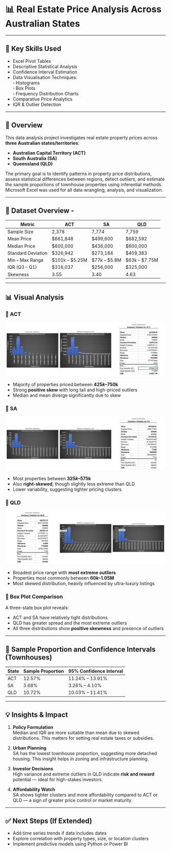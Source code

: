 # 📊 Real Estate Price Analysis Across Australian States


---

## 🔧 Key Skills Used
- Excel Pivot Tables  
- Descriptive Statistical Analysis  
- Confidence Interval Estimation  
- Data Visualisation Techniques:  
  ▫ Histograms  
  ▫ Box Plots  
  ▫ Frequency Distribution Charts  
- Comparative Price Analytics  
- IQR & Outlier Detection

---

## 📘 Overview

This data analysis project investigates real estate property prices across **three Australian states/territories**:  
- **Australian Capital Territory (ACT)**  
- **South Australia (SA)**  
- **Queensland (QLD)**

The primary goal is to identify patterns in property price distributions, assess statistical differences between regions, detect outliers, and estimate the sample proportions of townhouse properties using inferential methods. Microsoft Excel was used for all data wrangling, analysis, and visualization.

---

## 📂 Dataset Overview -

| Metric                 | ACT            | SA             | QLD            |
|------------------------|----------------|----------------|----------------|
| Sample Size            | 2,378          | 7,774          | 7,759          |
| Mean Price             | $661,848       | $499,600       | $682,592       |
| Median Price           | $600,000       | $436,000       | $600,000       |
| Standard Deviation     | $326,942       | $273,184       | $409,383       |
| Min – Max Range        | $101k – $5.25M | $77k – $5.8M   | $63k – $7.75M  |
| IQR (Q3 – Q1)          | $316,037       | $256,000       | $325,000       |
| Skewness               | 3.55           | 3.40           | 4.63           |

---

## 📊 Visual Analysis

### 🔹 ACT

![ACT Visuals](https://github.com/ramanavbezborah/Property-Market-Analysis/blob/main/assets/ACT_Property_Analysis_Dashboard.png?raw=true)

- Majority of properties priced between **$425k–$750k**
- Strong **positive skew** with long tail and high-priced outliers
- Median and mean diverge significantly due to skew

### 🔹 SA

![SA Visuals](https://github.com/ramanavbezborah/Property-Market-Analysis/blob/main/assets/SA_Property_Analysis_Dashboard.png?raw=true)

- Most properties between **$325k–$575k**
- Also **right-skewed**, though slightly less extreme than QLD
- Lower variability, suggesting tighter pricing clusters

### 🔹 QLD

![QLD Visuals](https://github.com/ramanavbezborah/Property-Market-Analysis/blob/main/assets/QLD_Property_Analysis_Dashboard.png?raw=true)

- Broadest price range with **most extreme outliers**
- Properties most commonly between **$60k–$1.05M**
- Most skewed distribution, heavily influenced by ultra-luxury listings

### 🔸 Box Plot Comparison
A three-state box plot reveals:
- ACT and SA have relatively tight distributions
- QLD has greater spread and the most extreme outliers
- All three distributions show **positive skewness** and presence of outliers

---

## 📐 Sample Proportion and Confidence Intervals (Townhouses)

| State | Sample Proportion | 95% Confidence Interval |
|-------|--------------------|--------------------------|
| ACT   | 12.57%             | 11.24% – 13.91%          |
| SA    | 3.68%              | 3.26% – 4.10%            |
| QLD   | 10.72%             | 10.03% – 11.41%          |

---

## 💡 Insights & Impact

1. **Policy Formulation**  
   Median and IQR are more suitable than mean due to skewed distributions. This matters for setting real estate taxes or subsidies.

2. **Urban Planning**  
   SA has the lowest townhouse proportion, suggesting more detached housing. This insight helps in zoning and infrastructure planning.

3. **Investor Decisions**  
   High variance and extreme outliers in QLD indicate **risk and reward** potential — ideal for high-stakes investors.

4. **Affordability Watch**  
   SA shows tighter clusters and more affordability compared to ACT or QLD — a sign of greater price control or market maturity.

---

## ✅ Next Steps (If Extended)
- Add time series trends if data includes dates  
- Explore correlation with property types, size, or location clusters  
- Implement predictive models using Python or Power BI  
